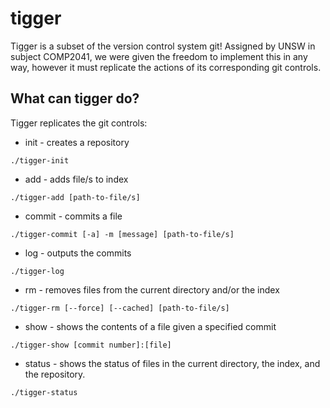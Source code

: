 # tigger

Tigger is a subset of the version control system git!
Assigned by UNSW in subject COMP2041, we were given the freedom to implement this in any way, however it must replicate the actions of its corresponding git controls.

## What can tigger do?

Tigger replicates the git controls:
* init - creates a repository 
```
./tigger-init
```
* add - adds file/s to index
```
./tigger-add [path-to-file/s]
```
* commit - commits a file 
```
./tigger-commit [-a] -m [message] [path-to-file/s]
```
* log - outputs the commits
```
./tigger-log
```
* rm - removes files from the current directory and/or the index
```
./tigger-rm [--force] [--cached] [path-to-file/s]
```
* show - shows the contents of a file given a specified commit
```
./tigger-show [commit number]:[file]
```
* status - shows the status of files in the current directory, the index, and the repository.
```
./tigger-status 
```

